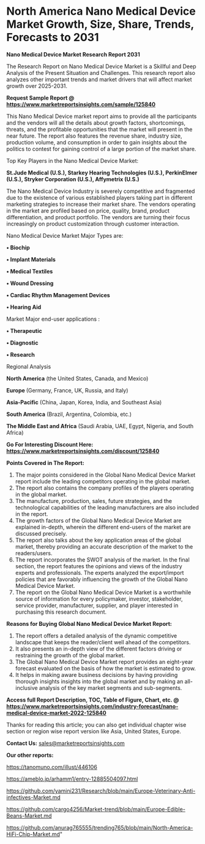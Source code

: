 # North America Nano Medical Device Market Growth, Size, Share, Trends, Forecasts to 2031

<strong>Nano Medical Device Market Research Report 2031</strong>

The Research Report on Nano Medical Device Market is a Skillful and Deep Analysis of the Present Situation and Challenges. This research report also analyzes other important trends and market drivers that will affect market growth over 2025-2031.

<strong>Request Sample Report @ <a href=https://www.marketreportsinsights.com/sample/125840>https://www.marketreportsinsights.com/sample/125840</a></strong>

This Nano Medical Device market report aims to provide all the participants and the vendors will all the details about growth factors, shortcomings, threats, and the profitable opportunities that the market will present in the near future. The report also features the revenue share, industry size, production volume, and consumption in order to gain insights about the politics to contest for gaining control of a large portion of the market share.

Top Key Players in the Nano Medical Device Market:

<strong>St.Jude Medical (U.S.), Starkey Hearing Technologies (U.S.), PerkinElmer (U.S.), Stryker Corporation (U.S.), Affymetrix (U.S.)</strong>

The Nano Medical Device Industry is severely competitive and fragmented due to the existence of various established players taking part in different marketing strategies to increase their market share. The vendors operating in the market are profiled based on price, quality, brand, product differentiation, and product portfolio. The vendors are turning their focus increasingly on product customization through customer interaction.

Nano Medical Device Market Major Types are:

<strong>• Biochip

• Implant Materials

• Medical Textiles

• Wound Dressing

• Cardiac Rhythm Management Devices

• Hearing Aid</strong>

Market Major end-user applications :

<strong>• Therapeutic

• Diagnostic

• Research</strong>

Regional Analysis

</u><strong><b>North America</b></strong> (the United States, Canada, and Mexico)

<strong><b>Europe </b></strong>(Germany, France, UK, Russia, and Italy)

<strong><b>Asia-Pacific</b></strong> (China, Japan, Korea, India, and Southeast Asia)

<strong><b>South America</b></strong> (Brazil, Argentina, Colombia, etc.)

<strong><b>The Middle East and Africa</b></strong> (Saudi Arabia, UAE, Egypt, Nigeria, and South Africa)

<strong>Go For Interesting Discount Here: <a href=https://www.marketreportsinsights.com/discount/125840>https://www.marketreportsinsights.com/discount/125840</a></strong>

<strong>Points Covered in The Report:</strong>
<ol>
  <li>The major points considered in the Global Nano Medical Device Market report include the leading competitors operating in the global market.</li>
  <li>The report also contains the company profiles of the players operating in the global market.</li>
  <li>The manufacture, production, sales, future strategies, and the technological capabilities of the leading manufacturers are also included in the report.</li>
  <li>The growth factors of the Global Nano Medical Device Market are explained in-depth, wherein the different end-users of the market are discussed precisely.</li>
  <li>The report also talks about the key application areas of the global market, thereby providing an accurate description of the market to the readers/users.</li>
  <li>The report incorporates the SWOT analysis of the market. In the final section, the report features the opinions and views of the industry experts and professionals. The experts analyzed the export/import policies that are favorably influencing the growth of the Global Nano Medical Device Market.</li>
  <li>The report on the Global Nano Medical Device Market is a worthwhile source of information for every policymaker, investor, stakeholder, service provider, manufacturer, supplier, and player interested in purchasing this research document.</li>
</ol>
<strong>Reasons for Buying Global Nano Medical Device Market Report:</strong>

<ol>
  <li>The report offers a detailed analysis of the dynamic competitive landscape that keeps the reader/client well ahead of the competitors.</li>
  <li>It also presents an in-depth view of the different factors driving or restraining the growth of the global market.</li>
  <li>The Global Nano Medical Device Market report provides an eight-year forecast evaluated on the basis of how the market is estimated to grow.</li>
  <li>It helps in making aware business decisions by having providing thorough insights insights into the global market and by making an all-inclusive analysis of the key market segments and sub-segments.</li>
</ol>
<strong>Access full Report Description, TOC, Table of Figure, Chart, etc. @ <a href=https://www.marketreportsinsights.com/industry-forecast/nano-medical-device-market-2022-125840>https://www.marketreportsinsights.com/industry-forecast/nano-medical-device-market-2022-125840</a></strong>


Thanks for reading this article; you can also get individual chapter wise section or region wise report version like Asia, United States, Europe.

<strong>Contact Us:</strong>
sales@marketreportsinsights.com

<strong>Our other reports:</strong>

<a href=https://tanomuno.com/illust/446106>https://tanomuno.com/illust/446106</a>

<a href=https://ameblo.jp/arhamm1/entry-12885504097.html>https://ameblo.jp/arhamm1/entry-12885504097.html</a>

<a href=https://github.com/yamini231/Research/blob/main/Europe-Veterinary-Anti-infectives-Market.md>https://github.com/yamini231/Research/blob/main/Europe-Veterinary-Anti-infectives-Market.md</a>

<a href=https://github.com/cargo4256/Market-trend/blob/main/Europe-Edible-Beans-Market.md>https://github.com/cargo4256/Market-trend/blob/main/Europe-Edible-Beans-Market.md</a>

<a href=https://github.com/anurag765555/trending765/blob/main/North-America-HiFi-Chip-Market.md>https://github.com/anurag765555/trending765/blob/main/North-America-HiFi-Chip-Market.md</a>"
